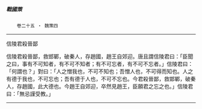 

##### 戰國策
　　`卷二十五 ‧ 魏策四`

* * *

信陵君殺晉鄙

信陵君殺晉鄙，救邯鄲，破秦人，存趙國，趙王自郊迎。唐且謂信陵君曰：「臣聞之曰，事有不可知者，有不可不知者；有不可忘者，有不可不忘者。」信陵君曰：「何謂也？」對曰：「人之憎我也，不可不知也；吾憎人也，不可得而知也。人之有德于我也，不可忘也；吾有德于人也，不可不忘也。今君殺晉鄙，救邯鄲，破秦人，存趙國，此大德也。今趙王自郊迎，卒然見趙王，臣願君之忘之也。」信陵君曰：「無忌謹受教。」

* * *

